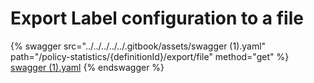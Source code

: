 # Export Label configuration to a file

{% swagger src="../../../../../.gitbook/assets/swagger (1).yaml" path="/policy-statistics/{definitionId}/export/file"
method="get" %}
[swagger (1).yaml](<../../../../../.gitbook/assets/swagger (1).yaml>)
{% endswagger %}
